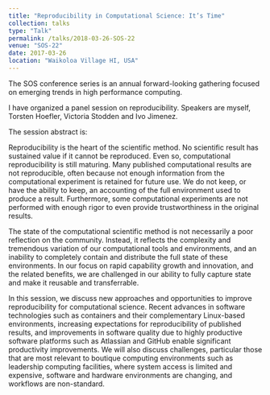```yaml
---
title: "Reproducibility in Computational Science: It’s Time"
collection: talks
type: "Talk"
permalink: /talks/2018-03-26-SOS-22
venue: "SOS-22"
date: 2017-03-26
location: "Waikoloa Village HI, USA"
---
```


The SOS conference series is an annual forward-looking gathering focused on emerging trends in high performance computing.

I have organized a panel session on reproducibility.  Speakers are myself, Torsten Hoefler, Victoria Stodden and Ivo Jimenez.

The session abstract is:

Reproducibility is the heart of the scientific method.  No scientific result has sustained value if it cannot be reproduced.  Even so, computational reproducibility is still maturing.  Many published computational results are not reproducible, often because not enough information from the computational experiment is retained for future use.  We do not keep, or have the ability to keep, an accounting of the full environment used to produce a result.  Furthermore, some computational experiments are not performed with enough rigor to even provide trustworthiness in the original results.

The state of the computational scientific method is not necessarily a poor reflection on the community.  Instead, it reflects the complexity and tremendous variation of our computational tools and environments, and an inability to completely contain and distribute the full state of these environments. In our focus on rapid capability growth and innovation, and the related benefits, we are challenged in our ability to fully capture state and make it reusable and transferrable.

In this session, we discuss new approaches and opportunities to improve reproducibility for computational science.   Recent advances in software technologies such as containers and their complementary Linux-based environments, increasing expectations for reproducibility of published results, and improvements in software quality due to highly productive software platforms such as Atlassian and GitHub enable significant productivity improvements.  We will also discuss challenges, particular those that are most relevant to boutique computing environments such as leadership computing facilities, where system access is limited and expensive, software and hardware environments are changing, and workflows are non-standard.
